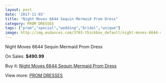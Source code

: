 ```yaml
---
layout: post
date: '2017-11-03'
title: "Night Moves 6644 Sequin Mermaid Prom Dress"
category: PROM DRESSES
tags: ["prom","special","wedding","bridal","unique"]
image: http://img.eudances.com/3703-thickbox_default/night-moves-6644-sequin-mermaid-prom-dress.jpg
---
```

Night Moves 6644 Sequin Mermaid Prom Dress

On Sales: **$490.99**
<a href="https://www.eudances.com/en/prom-dresses/1236-night-moves-6644-sequin-mermaid-prom-dress.html"><amp-img layout="responsive" width="600" height="600" src="//img.eudances.com/3703-thickbox_default/night-moves-6644-sequin-mermaid-prom-dress.jpg" alt="Night Moves 6644 Sequin Mermaid Prom Dress 0" /></a>
<a href="https://www.eudances.com/en/prom-dresses/1236-night-moves-6644-sequin-mermaid-prom-dress.html"><amp-img layout="responsive" width="600" height="600" src="//img.eudances.com/3706-thickbox_default/night-moves-6644-sequin-mermaid-prom-dress.jpg" alt="Night Moves 6644 Sequin Mermaid Prom Dress 1" /></a>
<a href="https://www.eudances.com/en/prom-dresses/1236-night-moves-6644-sequin-mermaid-prom-dress.html"><amp-img layout="responsive" width="600" height="600" src="//img.eudances.com/3705-thickbox_default/night-moves-6644-sequin-mermaid-prom-dress.jpg" alt="Night Moves 6644 Sequin Mermaid Prom Dress 2" /></a>
<a href="https://www.eudances.com/en/prom-dresses/1236-night-moves-6644-sequin-mermaid-prom-dress.html"><amp-img layout="responsive" width="600" height="600" src="//img.eudances.com/3704-thickbox_default/night-moves-6644-sequin-mermaid-prom-dress.jpg" alt="Night Moves 6644 Sequin Mermaid Prom Dress 3" /></a>

Buy it: [Night Moves 6644 Sequin Mermaid Prom Dress](https://www.eudances.com/en/prom-dresses/1236-night-moves-6644-sequin-mermaid-prom-dress.html "Night Moves 6644 Sequin Mermaid Prom Dress")

View more: [PROM DRESSES](https://www.eudances.com/en/13-prom-dresses "PROM DRESSES")